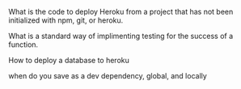 What is the code to deploy Heroku from a project that has not been initialized with npm, git, or heroku.

What is a standard way of implimenting testing for the success of a function.

How to deploy a database to heroku

when do you save as a dev dependency, global, and locally
